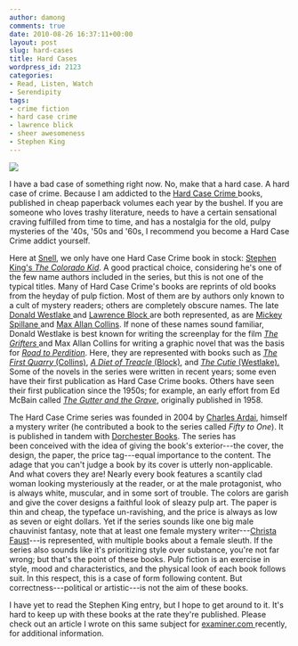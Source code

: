 ```yaml
---
author: damong
comments: true
date: 2010-08-26 16:37:11+00:00
layout: post
slug: hard-cases
title: Hard Cases
wordpress_id: 2123
categories:
- Read, Listen, Watch
- Serendipity
tags:
- crime fiction
- hard case crime
- lawrence blick
- sheer awesomeness
- Stephen King
---
```


![](http://bookshelvesofdoom.blogs.com/.a/6a00d8345169e469e201156ed69a5f970c-250wi)

I have a bad case of something right now. No, make that a hard case. A hard case of crime. Because I am addicted to the [Hard Case Crime ](http://www.hardcasecrime.com)books, published in cheap paperback volumes each year by the bushel. If you are someone who loves trashy literature, needs to have a certain sensational craving fulfilled from time to time, and has a nostalgia for the old, pulpy mysteries of the '40s, '50s and '60s, I recommend you become a Hard Case Crime addict yourself.

Here at [Snell](http://www.lib.neu.edu), we only have one Hard Case Crime book in stock: [Stephen King's _The Colorado Kid_](http://nucat.lib.neu.edu/search~S13?/XHard+Case+Crime&SORT=D/XHard+Case+Crime&SORT=D&SUBKEY=Hard%20Case%20Crime/1%2C12%2C12%2CE/frameset&FF=XHard+Case+Crime&SORT=D&1%2C1%2C). A good practical choice, considering he's one of the few name authors included in the series, but this is not one of the typical titles. Many of Hard Case Crime's books are reprints of old books from the heyday of pulp fiction. Most of them are by authors only known to a cult of mystery readers; others are completely obscure names. The late [Donald Westlake ](http://nucat.lib.neu.edu/search~S13/?searchtype=X&searcharg=Donald+Westlake&searchscope=13&sortdropdown=-&SORT=DZ&extended=1&searchlimits=&searchorigarg=XHard+Case+Crime%26SORT%3DD)and [Lawrence Block ](http://nucat.lib.neu.edu/search~S13/?searchtype=X&searcharg=Lawrence+Block&searchscope=13&sortdropdown=-&SORT=DZ&extended=1&searchlimits=&searchorigarg=XDonald+Westlake%26SORT%3DDZ)are both represented, as are [Mickey Spillane ](http://nucat.lib.neu.edu/search~S13/?searchtype=X&searcharg=Mickey+Spillane&searchscope=13&sortdropdown=-&SORT=DZ&extended=1&searchlimits=&searchorigarg=XLawrence+Block%26SORT%3DDZ)and [Max Allan Collins](http://nucat.lib.neu.edu/search~S13/?searchtype=X&searcharg=Max+Allan+Collins&searchscope=13&sortdropdown=-&SORT=DZ&extended=1&searchlimits=&searchorigarg=XMickey+Spillane%26SORT%3DDZ). If none of these names sound familiar, Donald Westlake is best known for writing the screenplay for the film [_The Grifters_ ](http://www.imdb.com/title/tt0099703/)and Max Allan Collins for writing a graphic novel that was the basis for _[Road to Perdition](http://www.imdb.com/title/tt0257044/)_. Here, they are represented with books such as [_The First Quarry_ (Collins)](http://www.hardcasecrime.com/books_bios.cgi?title=The%20First%20Quarry), [_A Diet of Treacle_ (Block)](http://www.hardcasecrime.com/books_bios.cgi?title=A%20Diet%20of%20Treacle), and [_The Cutie_ (Westlake). ](http://www.hardcasecrime.com/books_bios.cgi?title=The%20Cutie)Some of the novels in the series were written in recent years; some even have their first publication as Hard Case Crime books. Others have seen their first publication since the 1950s; for example, an early effort from Ed McBain called _[The Gutter and the Grave](http://www.hardcasecrime.com/books_bios.cgi?title=The%20Gutter%20and%20the%20Grave)_, originally published in 1958.

The Hard Case Crime series was founded in 2004 by [Charles Ardai](http://en.wikipedia.org/wiki/Charles_Ardai), himself a mystery writer (he contributed a book to the series called _Fifty to One_). It is published in tandem with [Dorchester Books](http://www.dorchesterbooks.com/). The series has been conceived with the idea of giving the book's exterior---the cover, the design, the paper, the price tag---equal importance to the content. The adage that you can't judge a book by its cover is utterly non-applicable. And what covers they are! Nearly every book features a scantily clad woman looking mysteriously at the reader, or at the male protagonist, who is always white, muscular, and in some sort of trouble. The colors are garish and give the cover designs a faithful look of sleazy pulp art. The paper is thin and cheap, the typeface un-ravishing, and the price is always as low as seven or eight dollars. Yet if the series sounds like one big male chauvinist fantasy, note that at least one female mystery writer---[Christa Faust](http://www.hardcasecrime.com/books_bios.cgi?title=Choke%20Hold)---is represented, with multiple books about a female sleuth. If the series also sounds like it's prioritizing style over substance, you're not far wrong; but that's the point of these books. Pulp fiction is an exercise in style, mood and characteristics, and the physical look of each book follows suit. In this respect, this is a case of form following content. But correctness---political or artistic---is not the aim of these books.

I have yet to read the Stephen King entry, but I hope to get around to it. It's hard to keep up with these books at the rate they're published. Please check out an article I wrote on this same subject for [examiner.com ](http://www.examiner.com/crime-fiction-in-boston/hard-case-crime-the-go-to-for-crime-fiction)recently, for additional information.
